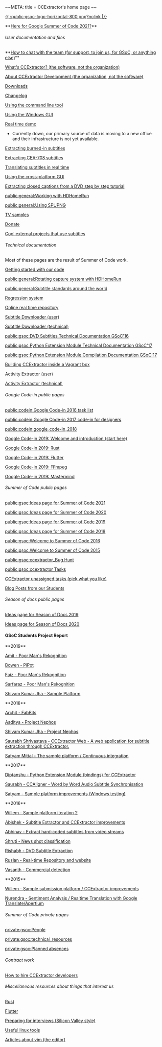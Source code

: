 \~\~META: title = CCExtractor\'s home page \~\~

[{{ :public:gsoc-logo-horizontal-800.png?nolink
\|}}](public:gsoc:ideas_page_for_summer_of_code_2020)

 **[Here for Google Summer of Code
        2021?](public:gsoc:ideas_page_for_summer_of_code_2021)\*\*

###### User documentation and files

 **[How to chat with the team (for support, to join us, for GSoC,
        or anything else)](public:general:support)\*\*

[ What\'s CCExtractor? (the software, not the
organization)](public:general:whatsccextractor)

[About CCExtractor Development (the organization, not the software)
](public:general:about_the_org)

[Downloads](public:general:downloads)

[Changelog](https://github.com/CCExtractor/ccextractor/blob/master/docs/CHANGES.TXT)

[Using the command line
tool](public:general:command_line_usage)

[Using the Windows GUI](public:general:win_gui_usage)

[ Real time demo](http://realtimedemo.ccextractor.org:8080/)
- Currently down, our primary source of data is moving to a new office
and their infrastructure is not yet available.

[Extracting burned-in
subtitles](https://abhinavshukla95.wordpress.com/2016/08/18/google-summer-of-code-work-product-submission/)

[Extracting CEA-708
subtitles](public:gsoc:olegkisselef_cea_708)

[Translating subtitles in real
time](public:gsoc:translating_captions)

[Using the cross-platform
GUI](public:gsoc:olegkisselef_qt_gui)

[Extracting closed captions from a DVD step by step
tutorial](public:gsoc:extract_from_DVD)

[public:general:Working with
HDHomeRun](public:general:Working_with_HDHomeRun)

[public:general:Using SPUPNG](public:general:Using_SPUPNG)

[ TV samples](public:general:TVSamples)

[Donate](public:general:http://sourceforge.net/donate/index.php?group_id=190832)

[ Cool external projects that use
subtitles](public:general:coollinkswithsubfs)

###### Technical documentation

Most of these pages are the result of Summer of Code work.

[Getting started with our
code](public:general:gettingstartedwithourcode)

[public:general:Rotating capture system with
HDHomeRun](public:general:Rotating_capture_system_with_HDHomeRun)

[public:general:Subtitle standards around the
world](public:general:Subtitle_standards_around_the_world)

[Regression
system](public:gsoc:ccextractor_regression_testing)

[Online real time
repository](public:gsoc:2016:abishek:subtitle_downloader)

[Subtitle Downloader
(user)](public:gsoc:2016:abishek:subtitle_downloader)

[Subtitle Downloader
(technical)](public:gsoc:Subtitle_Extractor_technical_docs)

[public:gsoc:DVD Subtitles Technical Documentation
GSoC\'16](public:gsoc:DVD_Subtitles_Technical_Documentation_GSoC'16)

[public:gsoc:Python Extension Module Technical Documentation
GSoC\'17](public:gsoc:Python_Extension_Module_Technical_Documentation_GSoC'17)

[public:gsoc:Python Extension Module Compilation Documentation
GSoC\'17](public:gsoc:Python_Extension_Module_Compilation_Documentation_GSoC'17)

[Building CCExtractor inside a Vagrant
box](public:general:vagrant)

[Activity Extractor
(user)](public:codein:activity_extractor_user_docs)

[Activity Extractor
(technical)](public:codein:activity_extractor_technical_docs)

###### Google Code-in public pages

[public:codein:Google Code-in 2016 task
list](public:codein:Google_Code-in_2016_task_list)

[public:codein:Google Code-in 2017 code-in for
designers](public:codein:Google_Code-in_2017_code-in_for_designers)

[public:codein:google\_code-in\_2018](public:codein:google_code-in_2018)

[Google Code-in 2019: Welcome and introduction (start
here)](https://gci2019.ccextractor.org)

[Google Code-in 2019:
Rust](public:codein:google_code-in_2019:Rust)

[Google Code-in 2019:
Flutter](public:codein:google_code-in_2019:Flutter)

[Google Code-in 2019:
FFmpeg](public:codein:google_code-in_2019:FFmpeg)

[Google Code-in 2019:
Mastermind](public:codein:google_code-in_2019:Mastermind)

###### Summer of Code public pages

[public:gsoc:Ideas page for Summer of Code
2021](public:gsoc:Ideas_page_for_Summer_of_Code_2021)

[public:gsoc:Ideas page for Summer of Code
2020](public:gsoc:Ideas_page_for_Summer_of_Code_2020)

[public:gsoc:Ideas page for Summer of Code
2019](public:gsoc:Ideas_page_for_Summer_of_Code_2019)

[public:gsoc:Ideas page for Summer of Code
2018](public:gsoc:Ideas_page_for_Summer_of_Code_2018)

[public:gsoc:Welcome to Summer of Code
2016](public:gsoc:Welcome_to_Summer_of_Code_2016)

[public:gsoc:Welcome to Summer of Code
2015](public:gsoc:Welcome_to_Summer_of_Code_2015)

[public:gsoc:ccextractor\_Bug
Hunt](public:gsoc:ccextractor_Bug_Hunt)

[public:gsoc:ccextractor
Tasks](public:gsoc:ccextractor_Tasks)

[ CCExtractor unassigned tasks (pick what you
like)](public:gsoc:ccextractor_unassigned_tasks_pick_what_like)

[ Blog Posts from our
Students](public:blog_posts_our_students)

###### Season of docs public pages

[ Ideas page for Season of Docs
2019](public:gsoc:Ideas_page_for_Season_of_Docs_2019)

[ Ideas page for Season of Docs
2020](public:gsoc:Ideas_page_for_Season_of_Docs_2020)

#### GSoC Students Project Report

 **2019\*\*

[ Amit - Poor Man's Rekognition](public:gsoc:2019:pymit)

[ Bowen - PiPot](public:gsoc:2019:vertexc)

[ Faiz - Poor Man's Rekognition ](public:gsoc:2019:faizkhan)

[ Sarfaraz - Poor Man\'s
Rekognition](public:gsoc:2019:sziraqui)

[ Shivam Kumar Jha - Sample
Platform](https://github.com/CCExtractor/sample-platform/pulls?utf8=%E2%9C%93&q=is%3Apr+author%3Athealphadollar)

 **2018\*\*

[ Archit - FabBits](public:gsoc:2018:achie27)

[ Aaditya - Project Nephos](public:gsoc:2018:aaditya)

[ Shivam Kumar Jha - Project
Nephos](public:gsoc:2018:thealphadollar)

[ Saurabh Shrivastava - CCExtractor Web - A web application for subtitle
extraction through CCExtractor.](public:gsoc:2018:saurabh)

[ Satyam Mittal - The sample platform / Continuous
integration](public:gsoc:2018:satyam)

 **2017\*\*

[Diptanshu - Python Extension Module (bindings) for
CCExtractor](public:gsoc:2017:diptanshu)

[Saurabh - CCAligner - Word by Word Audio Subtitle
Synchronisation](public:gsoc:2017:saurabh)

[Satyam - Sample platform improvements (Windows
testing)](public:gsoc:2017:satyam)

 **2016\*\*

[Willem - Sample platform iteration
2](public:gsoc:2016:willem)

[Abishek - Subtitle Extractor and CCExtractor
improvements](public:gsoc:2016:abhishek:projects)

[Abhinav - Extract hard-coded subtitles from video
streams](public:gsoc:2016:abhinav)

[Shruti - News shot classification](public:gsoc:2016:shruti)

[Rishabh - DVD Subtitle Extraction](public:gsoc:2016:rishabh)

[Ruslan - Real-time Repository and
website](public:gsoc:2016:ruslan)

[Vasanth - Commercial detection](public:gsoc:2016:vasanth)

 **2015\*\*

[Willem - Sample submission platform / CCExtractor
improvements](public:gsoc:2015:willem)

[Nurendra - Sentiment Analysis / Realtime Translation with Google
Translate/Apertium](public:gsoc:2015:nurendra)

###### Summer of Code private pages

[private:gsoc:People](private:gsoc:People)

[private:gsoc:technical\_resources](private:gsoc:technical_resources)

[private:gsoc:Planned
absences](private:gsoc:Planned_absences)

###### Contract work

[How to hire CCExtractor
developers](public:general:how_to_hire_us)

###### Miscellaneous resources about things that interest us

[Rust](public:general:Rust_resources:Rust)

[Flutter](public:general:Flutter_resources:Flutter)

[Preparing for interviews (Silicon Valley
style)](public:general:Misc:Interview_preparation)

[Useful linux tools](public:general:Misc:Useful_linux_tools)

[Articles about vim (the editor)](public:general:Misc:vim)
